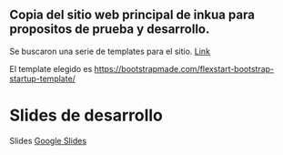 ## Copia del sitio web principal de inkua para propositos de prueba y desarrollo.

Se buscaron una serie de templates para el sitio. [Link](templates.md)

El template elegido es https://bootstrapmade.com/flexstart-bootstrap-startup-template/

# Slides de desarrollo

Slides [Google Slides](https://docs.google.com/presentation/d/1cEnodYumcF0q0fm9e7V1B6sZIS53u3Z7EYsKsigGEyM/edit#slide=id.g119e97526fe_0_56)
